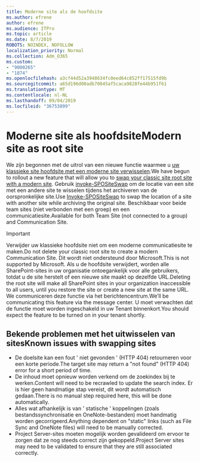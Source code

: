 ```yaml
---
title: Moderne site als de hoofdsite
ms.author: efrene
author: efrene
ms.audience: ITPro
ms.topic: article
ms.date: 8/7/2019
ROBOTS: NOINDEX, NOFOLLOW
localization_priority: Normal
ms.collection: Adm_O365
ms.custom:
- "9000265"
- "1874"
ms.openlocfilehash: a3cf44d52a3948634fc0eed64c852ff17515fd9b
ms.sourcegitcommit: a65d196d00adb70045af5caca9828fe44b951f61
ms.translationtype: MT
ms.contentlocale: nl-NL
ms.lasthandoff: 09/04/2019
ms.locfileid: "36753899"
---
```

# <a name="modern-site-as-root-site"></a><span data-ttu-id="bb541-102">Moderne site als hoofdsite</span><span class="sxs-lookup"><span data-stu-id="bb541-102">Modern site as root site</span></span>

<span data-ttu-id="bb541-103">We zijn begonnen met de uitrol van een nieuwe functie waarmee u [uw klassieke site hoofdsite met een moderne site verwisselen](https://docs.microsoft.com/sharepoint/modern-root-site).</span><span class="sxs-lookup"><span data-stu-id="bb541-103">We have begun to rollout a new feature that will allow you to [swap your classic site root site with a modern site](https://docs.microsoft.com/sharepoint/modern-root-site).</span></span> <span data-ttu-id="bb541-104">Gebruik [invoke-SPOSiteSwap](https://docs.microsoft.com/powershell/module/sharepoint-online/invoke-spositeswap?view=sharepoint-ps) om de locatie van een site met een andere site te wisselen tijdens het archiveren van de oorspronkelijke site.</span><span class="sxs-lookup"><span data-stu-id="bb541-104">Use [Invoke-SPOSiteSwap](https://docs.microsoft.com/powershell/module/sharepoint-online/invoke-spositeswap?view=sharepoint-ps) to swap the location of a site with another site while archiving the original site.</span></span> <span data-ttu-id="bb541-105">Beschikbaar voor beide team sites (niet verbonden met een groep) en een communicatiesite.</span><span class="sxs-lookup"><span data-stu-id="bb541-105">Available for both Team Site (not connected to a group) and Communication Site.</span></span>

>[!Important]
> <span data-ttu-id="bb541-106">Verwijder uw klassieke hoofdsite niet om een moderne communicatiesite te maken.</span><span class="sxs-lookup"><span data-stu-id="bb541-106">Do not delete your classic root site to create a modern Communication Site.</span></span> <span data-ttu-id="bb541-107">Dit wordt niet ondersteund door Microsoft.</span><span class="sxs-lookup"><span data-stu-id="bb541-107">This is not supported by Microsoft.</span></span> <span data-ttu-id="bb541-108">Als u de hoofdsite verwijdert, worden alle SharePoint-sites in uw organisatie ontoegankelijk voor alle gebruikers, totdat u de site herstelt of een nieuwe site maakt op dezelfde URL.</span><span class="sxs-lookup"><span data-stu-id="bb541-108">Deleting the root site will make all SharePoint sites in your organization inaccessible to all users, until you restore the site or create a new site at the same URL.</span></span> <span data-ttu-id="bb541-109">We communiceren deze functie via het berichtencentrum.</span><span class="sxs-lookup"><span data-stu-id="bb541-109">We’ll be communicating this feature via the message center.</span></span> <span data-ttu-id="bb541-110">U moet verwachten dat de functie moet worden ingeschakeld in uw Tenant binnenkort.</span><span class="sxs-lookup"><span data-stu-id="bb541-110">You should expect the feature to be turned on in your tenant shortly.</span></span>

## <a name="known-issues-with-swapping-sites"></a><span data-ttu-id="bb541-111">Bekende problemen met het uitwisselen van sites</span><span class="sxs-lookup"><span data-stu-id="bb541-111">Known issues with swapping sites</span></span>
- <span data-ttu-id="bb541-112">De doelsite kan een fout ' niet gevonden ' (HTTP 404) retourneren voor een korte periode.</span><span class="sxs-lookup"><span data-stu-id="bb541-112">The target site may return a "not found" (HTTP 404) error for a short period of time.</span></span>
- <span data-ttu-id="bb541-113">De inhoud moet opnieuw worden verkend om de zoekindex bij te werken.</span><span class="sxs-lookup"><span data-stu-id="bb541-113">Content will need to be recrawled to update the search index.</span></span> <span data-ttu-id="bb541-114">Er is hier geen handmatige stap vereist, dit wordt automatisch gedaan.</span><span class="sxs-lookup"><span data-stu-id="bb541-114">There is no manual step required here, this will be done automatically.</span></span>
- <span data-ttu-id="bb541-115">Alles wat afhankelijk is van ' statische ' koppelingen (zoals bestandssynchronisatie en OneNote-bestanden) moet handmatig worden gecorrigeerd.</span><span class="sxs-lookup"><span data-stu-id="bb541-115">Anything dependent on "static" links (such as File Sync and OneNote files) will need to be manually corrected.</span></span>
- <span data-ttu-id="bb541-116">Project Server-sites moeten mogelijk worden gevalideerd om ervoor te zorgen dat ze nog steeds correct zijn gekoppeld.</span><span class="sxs-lookup"><span data-stu-id="bb541-116">Project Server sites may need to be validated to ensure that they are still associated correctly.</span></span> 
